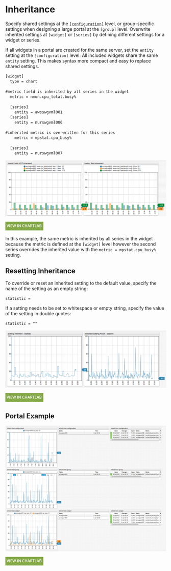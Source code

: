 # Inheritance

Specify shared settings at the [`[configuration]`](./README.md) level, or group-specific settings when designing a large portal at the `[group]` level. Overwrite inherited settings at `[widget]` or `[series]` by defining different settings for a widget or series.

If all widgets in a portal are created for the same server, set the `entity` setting at the `[configuration]` level. All included widgets share the same `entity` setting. This makes syntax more compact and easy to replace shared settings.

```ls
[widget]
  type = chart
  
#metric field is inherited by all series in the widget
  metric = nmon.cpu_total.busy%

  [series]
    entity = awsswgvml001
  [series]
    entity = nurswgvml006

#inherited metric is overwritten for this series
    metric = mpstat.cpu_busy%

  [series]
    entity = nurswgvml007
```

![](./images/inheritance-1.png)

[![](../images/button.png)](https://apps.axibase.com/chartlab/3230deb6/2/)

In this example, the same metric is inherited by all series in the widget because the metric is defined at the `[widget]` level however the second series overrides the inherited value with the `metric = mpstat.cpu_busy%` setting.

## Resetting Inheritance

To override or reset an inherited setting to the default value, specify the name of the setting as an empty string:

```ls
statistic =
```

If a setting needs to be set to whitespace or empty string, specify the value of the setting in double quotes:

```ls
statistic = ""
```

![](./images/inheritance-2.png)

[![](../images/button.png)](https://apps.axibase.com/chartlab/061b5af1)

## Portal Example

![](./images/inheritance-portal.png)

[![](../images/button.png)](https://apps.axibase.com/chartlab/f137e7d8)